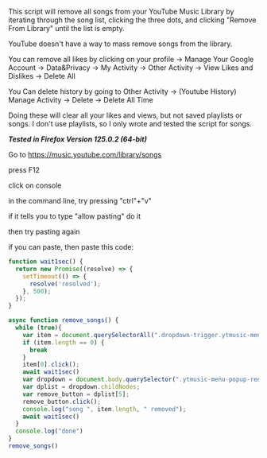 This script will remove all songs from your YouTube Music Library by iterating through the song list, clicking the three dots, and clicking "Remove From Library" until the list is empty.

YouTube doesn't have a way to mass remove songs from the library.

You can remove all likes by clicking on your profile -> Manage Your Google Account
-> Data&Privacy -> My Activity -> Other Activity -> View Likes and Dislikes -> Delete All

You Can delete history by going to Other Activity -> (Youtube History) Manage Activity -> Delete -> Delete All Time

Doing these will clear all your likes and views, but not saved playlists or songs. I don't use playlists, so I only wrote and tested the script for songs.


***Tested in Firefox Version 125.0.2 (64-bit)***

Go to https://music.youtube.com/library/songs

press F12

click on console

in the command line, try pressing "ctrl"+"v"

if it tells you to type "allow pasting" do it

then try pasting again

if you can paste, then paste this code:
```javascript
function wait1sec() {
  return new Promise((resolve) => {
    setTimeout(() => {
      resolve('resolved');
    }, 500);
  });
}

async function remove_songs() {
  while (true){
    var item = document.querySelectorAll(".dropdown-trigger.ytmusic-menu-renderer");
    if (item.length == 0) {
      break
    }
    item[0].click();
    await wait1sec()
    var dropdown = document.body.querySelector(".ytmusic-menu-popup-renderer");
    var dplist = dropdown.childNodes;
    var remove_button = dplist[5];
    remove_button.click();
    console.log("song ", item.length, " removed");
    await wait1sec()
  }
  console.log("done")
}
remove_songs()
```
